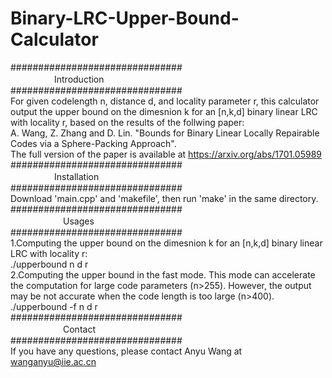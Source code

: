 # Binary-LRC-Upper-Bound-Calculator  
###############################  
　　　　　Introduction  
###############################  
For given codelength n, distance d, and locality parameter r, this calculator output the upper bound on the dimesnion k for an [n,k,d] binary linear LRC with locality r, based on the results of the follwing paper:  
A. Wang, Z. Zhang and D. Lin. "Bounds for Binary Linear Locally Repairable Codes via a Sphere-Packing Approach".  
The full version of the paper is available at https://arxiv.org/abs/1701.05989   
###############################  
　　　　　Installation  
###############################  
Download 'main.cpp' and 'makefile', then run 'make' in the same directory.  
###############################  
　　　　　　Usages  
###############################  
1.Computing the upper bound on the dimesnion k for an [n,k,d] binary linear LRC with locality r:  
  ./upperbound n d r  
2.Computing the upper bound in the fast mode. This mode can accelerate the computation for large code parameters (n>255). However, the output may be not accurate when the code length is too large (n>400).  
  ./upperbound -f n d r  
###############################  
　　　　　　Contact  
###############################  
If you have any questions, please contact Anyu Wang at wanganyu@iie.ac.cn  
